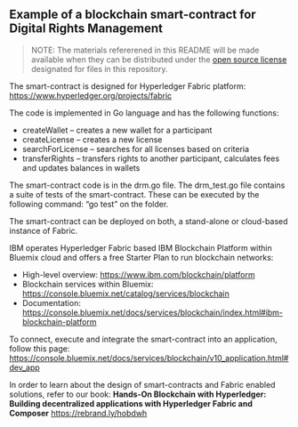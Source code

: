 ## Example of a blockchain smart-contract for Digital Rights Management

> NOTE: The materials refererened in this README will be made available when they can be distributed under the [open source license](https://github.com/mitmedialab/2019-MIT-Computational-Law-Course/blob/master/LICENSE) designated for files in this repository. 

The smart-contract is designed for Hyperledger Fabric platform:
https://www.hyperledger.org/projects/fabric

The code is implemented in Go language and has the following functions:

- createWallet – creates a new wallet for a participant
- createLicense – creates a new license
- searchForLicense – searches for all licenses based on criteria
- transferRights – transfers rights to another participant, calculates fees and updates balances in wallets

The smart-contract code is in the drm.go file.
The drm_test.go file contains a suite of tests of the smart-contract. These can be executed by the following command: “go test” on the folder.

The smart-contract can be deployed on both, a stand-alone or cloud-based instance of Fabric.

IBM operates Hyperledger Fabric based IBM Blockchain Platform within Bluemix cloud and offers a free Starter Plan to run blockchain networks:
- High-level overview: https://www.ibm.com/blockchain/platform
- Blockchain services within Bluemix: https://console.bluemix.net/catalog/services/blockchain
- Documentation: https://console.bluemix.net/docs/services/blockchain/index.html#ibm-blockchain-platform

To connect, execute and integrate the smart-contract into an application, follow this page:
https://console.bluemix.net/docs/services/blockchain/v10_application.html#dev_app

In order to learn about the design of smart-contracts and Fabric enabled solutions, refer to our book: **Hands-On Blockchain with Hyperledger: Building decentralized applications with Hyperledger Fabric and Composer**
https://rebrand.ly/hobdwh 
